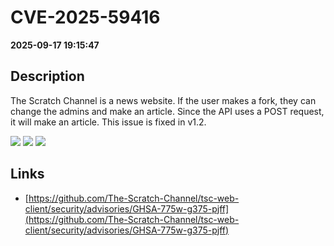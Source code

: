 # CVE-2025-59416

**2025-09-17 19:15:47**

## Description
The Scratch Channel is a news website. If the user makes a fork, they can change the admins and make an article. Since the API uses a POST request, it will make an article. This issue is fixed in v1.2.

![](https://img.shields.io/static/v1?label=Score&message=7.2&color=red)
![](https://img.shields.io/static/v1?label=Severity&message=HIGH&color=red)
![](https://img.shields.io/static/v1?label=CWE&message=Auth&color=green)

## Links
- [https://github.com/The-Scratch-Channel/tsc-web-client/security/advisories/GHSA-775w-g375-pjff](https://github.com/The-Scratch-Channel/tsc-web-client/security/advisories/GHSA-775w-g375-pjff)
